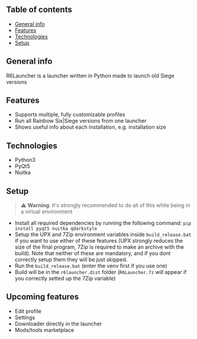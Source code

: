 ## Table of contents
* [General info](#general-info)
* [Features](#features)
* [Technologies](#technologies)
* [Setup](#setup)

## General info
R6Launcher is a launcher written in Python made to launch old Siege versions

## Features
- Supports multiple, fully customizable profiles
- Run all Rainbow Six|Siege versions from one launcher
- Shows useful info about each installation, e.g. installation size

## Technologies
- Python3
- PyQt5
- Nuitka

## Setup
> ⚠️ **Warning**: it's strongly recommended to do all of this while being in a virtual environment

- Install all required dependencies by running the following command: `pip install pyqt5 nuitka qdarkstyle`
- Setup the UPX and 7Zip environment variables inside `build_release.bat` if you want to use either of these features (UPX strongly reduces the size of the final program, 7Zip is required to make an archive with the build). Note that neither of these are mandatory, and if you dont correctly setup them they will be just skipped.
- Run the `build_release.bat` (enter the venv first if you use one)
- Build will be in the `r6launcher.dist` folder (`R6Launcher.7z` will appear if you correctly setted up the 7Zip variable)

## Upcoming features
- Edit profile
- Settings
- Downloader directly in the launcher
- Mods/tools marketplace